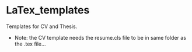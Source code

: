 # LaTex_templates

Templates for CV and Thesis.

- Note: the CV template needs the resume.cls file to be in same folder as the .tex file...
